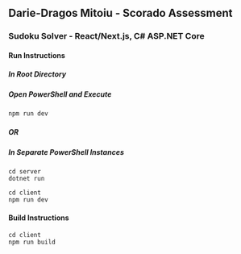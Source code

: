 ## Darie-Dragos Mitoiu - Scorado Assessment

### Sudoku Solver - React/Next.js, C# ASP.NET Core

#### Run Instructions

##### In Root Directory

##### Open PowerShell and Execute

```bash
npm run dev
```

##### OR

##### In Separate PowerShell Instances

```
cd server
dotnet run

cd client
npm run dev
```

#### Build Instructions

```
cd client
npm run build
```